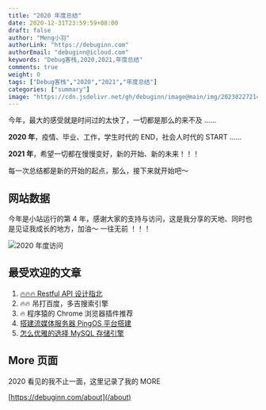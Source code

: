 ```yaml
---
title: "2020 年度总结"
date: 2020-12-31T23:59:59+08:00
draft: false
author: "Meng小羽"
authorLink: "https://debuginn.com"
authorEmail: "debuginn@icloud.com"
keywords: "Debug客栈,2020,2021,年度总结"
comments: true
weight: 0
tags: ["Debug客栈","2020","2021","年度总结"]
categories: ["summary"]
image: "https://cdn.jsdelivr.net/gh/debuginn/image@main/img/202302272141603.jpeg"
---
```


今年，最大的感受就是时间过的太快了，一切都是那么的来不及 ......

**2020 年**，疫情、毕业、工作，学生时代的 END，社会人时代的 START ......

**2021 年**，希望一切都在慢慢变好，新的开始、新的未来！！！

每一次总结都是新的开始的起点，那么，接下来就开始吧～

## 网站数据

今年是小站运行的第 4 年，感谢大家的支持与访问，这是我分享的天地、同时也是见证我成长的地方，加油～ 一往无前 ！！！

![2020 年度访问](https://cdn.jsdelivr.net/gh/debuginn/image@main/img/202302272142177.png)

## 最受欢迎的文章

1. [🔥🔥🔥 Restful API 设计指北](/p/design-restful-api/)
2. 🔥🔥 吊打百度，多吉搜索引擎
3. 🔥 程序猿的 Chrome 浏览器插件推荐
4. [搭建流媒体服务器 PingOS 平台搭建](/p/pingos-build-sever/)
5. [怎么优雅的选择 MySQL 存储引擎](/p/mysql-chooes-storage-engine/)

## More 页面

2020 看见的我不止一面，这里记录了我的 MORE

[https://debuginn.com/about](/about)